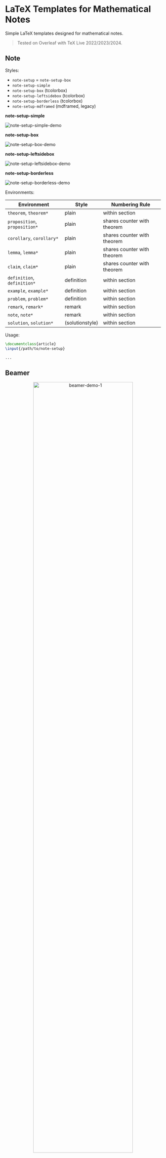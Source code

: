 # LaTeX Templates for Mathematical Notes

Simple LaTeX templates designed for mathematical notes.

> Tested on Overleaf with TeX Live 2022/2023/2024.

## Note

Styles:

- `note-setup` = `note-setup-box`
- `note-setup-simple`
- `note-setup-box` (tcolorbox)
- `note-setup-leftsidebox` (tcolorbox)
- `note-setup-borderless` (tcolorbox)
- `note-setup-mdframed` (mdframed, legacy)

**note-setup-simple**

<img src="./note/image/note-setup-simple-demo.png" alt="note-setup-simple-demo"/>

**note-setup-box**

<img src="./note/image/note-setup-box-demo.png" alt="note-setup-box-demo"/>

**note-setup-leftsidebox**

<img src="./note/image/note-setup-leftsidebox-demo.png" alt="note-setup-leftsidebox-demo"/>

**note-setup-borderless**

<img src="./note/image/note-setup-borderless-demo.png" alt="note-setup-borderless-demo"/>


Environments:

| Environment                   | Style           | Numbering Rule              |
| ----------------------------- | --------------- | --------------------------- |
| `theorem`, `theorem*`         | plain           | within section              |
| `proposition`, `proposition*` | plain           | shares counter with theorem |
| `corollary`, `corollary*`     | plain           | shares counter with theorem |
| `lemma`, `lemma*`             | plain           | shares counter with theorem |
| `claim`, `claim*`             | plain           | shares counter with theorem |
| `definition`, `definition*`   | definition      | within section              |
| `example`, `example*`         | definition      | within section              |
| `problem`, `problem*`         | definition      | within section              |
| `remark`, `remark*`           | remark          | within section              |
| `note`, `note*`               | remark          | within section              |
| `solution`, `solution*`       | (solutionstyle) | within section              |


Usage:
```latex
\documentclass{article}
\input{/path/to/note-setup}

...
```


## Beamer

<p align="center">
    <img src="./beamer/image/beamer-demo-1.png" alt="beamer-demo-1" width="80%"/>
</p>

<p align="center">
    <img src="./beamer/image/beamer-demo-2.png" alt="beamer-demo-2" width="80%"/>
</p>

<p align="center">
    <img src="./beamer/image/beamer-demo-3.png" alt="beamer-demo-3" width="80%"/>
</p>

<p align="center">
    <img src="./beamer/image/beamer-demo-4.png" alt="beamer-demo-4" width="80%"/>
</p>


Usage:
```latex
\documentclass[compress,aspectratio=43]{beamer}
\input{/path/to/beamer-setup}

...
```
